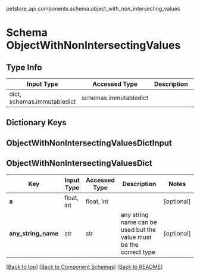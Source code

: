 petstore_api.components.schema.object_with_non_intersecting_values
# Schema ObjectWithNonIntersectingValues

## Type Info
Input Type | Accessed Type | Description | Notes
------------ | ------------- | ------------- | -------------
dict, schemas.immutabledict | schemas.immutabledict |  |

## Dictionary Keys
## ObjectWithNonIntersectingValuesDictInput
## ObjectWithNonIntersectingValuesDict

Key | Input Type | Accessed Type | Description | Notes
------------ | ------------- | ------------- | ------------- | -------------
**a** | float, int | float, int |  | [optional]
**any_string_name** | str | str | any string name can be used but the value must be the correct type | [optional]

[[Back to top]](#top) [[Back to Component Schemas]](../../../README.md#Component-Schemas) [[Back to README]](../../../README.md)
